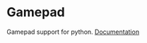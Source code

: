 # Gamepad
Gamepad support for python.
[Documentation](https://github.com/themixray/gamepad_python/wiki)
